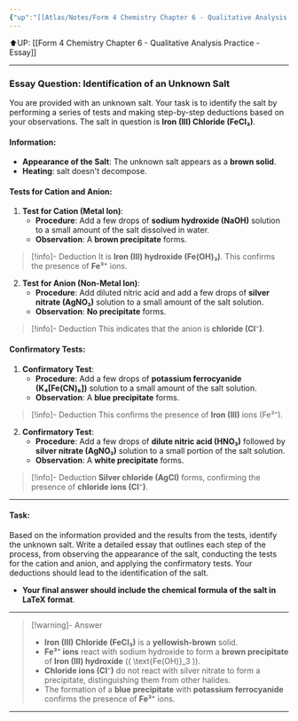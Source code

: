 ```yaml
---
{"up":"[[Atlas/Notes/Form 4 Chemistry Chapter 6 - Qualitative Analysis Practice - Essay\|Form 4 Chemistry Chapter 6 - Qualitative Analysis Practice - Essay]]","dg-publish":true,"permalink":"/atlas/notes/identification-of-an-unknown-salt-06/","dgPassFrontmatter":true}
---
```


⬆UP: [[Form 4 Chemistry Chapter 6 - Qualitative Analysis Practice - Essay]]


---

### Essay Question: Identification of an Unknown Salt

You are provided with an unknown salt. Your task is to identify the salt by performing a series of tests and making step-by-step deductions based on your observations. The salt in question is **Iron (III) Chloride (FeCl₃)**.

#### Information:
- **Appearance of the Salt**: The unknown salt appears as a **brown solid**.
- **Heating**: salt doesn't decompose. 
#### Tests for Cation and Anion:

1. **Test for Cation (Metal Ion)**:
    - **Procedure**: Add a few drops of **sodium hydroxide (NaOH)** solution to a small amount of the salt dissolved in water.
    - **Observation**: A **brown precipitate** forms.
> [!info]- Deduction
> It is **Iron (III) hydroxide (Fe(OH)₃)**. This confirms the presence of **Fe³⁺** ions.

2. **Test for Anion (Non-Metal Ion)**:
    - **Procedure**: Add diluted nitric acid and add a few drops of **silver nitrate (AgNO₃)** solution to a small amount of the salt solution.
    - **Observation**: **No precipitate** forms.
> [!info]- Deduction
> This indicates that the anion is **chloride (Cl⁻)**. 

#### Confirmatory Tests:

1. **Confirmatory Test**:
    - **Procedure**: Add a few drops of **potassium ferrocyanide (K₄[Fe(CN)₆])** solution to a small amount of the salt solution.
    - **Observation**: A **blue precipitate**  forms.
> [!info]- Deduction
> This confirms the presence of **Iron (III)** ions (Fe³⁺).

2. **Confirmatory Test**:
    - **Procedure**: Add a few drops of **dilute nitric acid (HNO₃)** followed by **silver nitrate (AgNO₃)** solution to a small portion of the salt solution.
    - **Observation**: A **white precipitate** forms.
> [!info]- Deduction
> **Silver chloride (AgCl)** forms, confirming the presence of **chloride ions (Cl⁻)**.

---

#### Task:
Based on the information provided and the results from the tests, identify the unknown salt. Write a detailed essay that outlines each step of the process, from observing the appearance of the salt, conducting the tests for the cation and anion, and applying the confirmatory tests. Your deductions should lead to the identification of the salt.

- **Your final answer should include the chemical formula of the salt in LaTeX format**.

---

> [!warning]- Answer
> - **Iron (III) Chloride (FeCl₃)** is a **yellowish-brown** solid.
> - **Fe³⁺ ions** react with sodium hydroxide to form a **brown precipitate** of **Iron (III) hydroxide** (\( \text{Fe(OH)}_3 \)).
> - **Chloride ions (Cl⁻)** do not react with silver nitrate to form a precipitate, distinguishing them from other halides.
> - The formation of a **blue precipitate** with **potassium ferrocyanide** confirms the presence of **Fe³⁺** ions.

---
